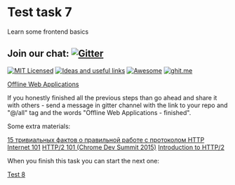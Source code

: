 
# Test task 7
Learn some frontend basics

## Join our chat: [![Gitter](https://badges.gitter.im/Kottans/frontend.svg)](https://gitter.im/Kottans/frontend?utm_source=badge&utm_medium=badge&utm_campaign=pr-badge)

[![MIT Licensed](https://img.shields.io/badge/license-MIT-blue.svg)](https://github.com/Kottans/web/blob/master/LICENSE.md)
[![Ideas and useful links](https://img.shields.io/badge/google--doc-ideas-ff69b4.svg)](https://docs.google.com/spreadsheets/d/1bZJhYjK3VHOS2HmQb2Fs4aHfEBt8mp1F09j9nEEDaqE/edit#gid=818017811)
[![Awesome](https://cdn.rawgit.com/sindresorhus/awesome/d7305f38d29fed78fa85652e3a63e154dd8e8829/media/badge.svg)](https://github.com/sindresorhus/awesome#front-end-development)
[![ghit.me](https://ghit.me/badge.svg?repo=Kottans/frontend)](https://ghit.me/repo/Kottans/frontend)

[Offline Web Applications](https://www.udacity.com/course/offline-web-applications--ud899)

If you honestly finished all the previous steps than go ahead and share it with others - send a message in gitter channel with the link to your repo and "@/all" tag and the words "Offline Web Applications - finished".

Some extra materials:

[15 тривиальных фактов о правильной работе с протоколом HTTP](https://habrahabr.ru/company/yandex/blog/265569/)
[Internet 101](https://www.khanacademy.org/computing/computer-science/internet-intro)
[HTTP/2 101 (Chrome Dev Summit 2015)](https://www.youtube.com/watch?v=r5oT_2ndjms)
[Introduction to HTTP/2](https://developers.google.com/web/fundamentals/performance/http2/)


When you finish this task you can start the next one:

[Test 8](test08.md)

